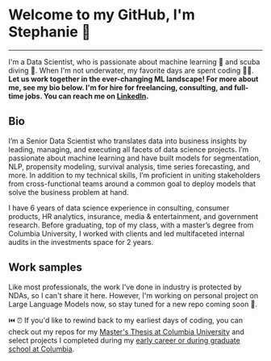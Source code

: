 # Welcome to my GitHub, I'm Stephanie 👋
---
I'm a Data Scientist, who is passionate about machine learning 🤖 and scuba diving 🤿.  When I'm not underwater, my favorite days are spent coding 👩‍💻.
<br>
<b>Let us work together in the ever-changing ML landscape!  For more about me, see my bio below.  I'm for hire for freelancing, consulting, and full-time jobs.  You can reach me on [LinkedIn](https://www.linkedin.com/in/stephanielangeland/).</b>

## Bio
I’m a Senior Data Scientist who translates data into business insights by leading, managing, and executing all facets of data science projects.  I’m passionate about machine learning and have built models for segmentation, NLP, propensity modeling, survival analysis, time series forecasting, and more.  In addition to my technical skills, I’m proficient in uniting stakeholders from cross-functional teams around a common goal to deploy models that solve the business problem at hand.  

I have 6 years of data science experience in consulting, consumer products, HR analytics, insurance, media & entertainment, and government research.  Before graduating, top of my class, with a master’s degree from Columbia University, I worked with clients and led multifaceted internal audits in the investments space for 2 years.

## Work samples
Like most professionals, the work I've done in industry is protected by NDAs, so I can't share it here.  However, I'm working on personal project on Large Language Models now, so stay tuned for a new repo coming soon 🚨.

⏮️ ⏰ If you'd like to rewind back to my earliest days of coding, you can check out my repos for my [Master's Thesis at Columbia University](https://github.com/Slangeland1/Investment_Advice_from_the_FOMC) and select projects I completed during my [early career or during graduate school at Columbia](https://github.com/Slangeland1/Projects).
